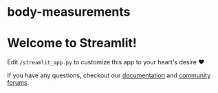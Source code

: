 # body-measurements
# Welcome to Streamlit!

Edit `/streamlit_app.py` to customize this app to your heart's desire :heart:

If you have any questions, checkout our [documentation](https://docs.streamlit.io) and [community
forums](https://discuss.streamlit.io).
